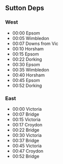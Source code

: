 ## Sutton Deps

### West

- 00:00 Epsom
- 00:05 Wimbledon
- 00:07 Downs from Vic
- 00:10 Horsham
- 00:15 Epsom
- 00:22 Dorking
- 00:30 Epsom
- 00:35 Wimbledon
- 00:40 Horsham
- 00:45 Epsom
- 00:52 Dorking

### East

- 00:00 Victoria
- 00:07 Bridge
- 00:15 Victoria
- 00:17 Croydon
- 00:22 Bridge
- 00:30 Victoria
- 00:37 Bridge
- 00:45 Victoria
- 00:47 Croydon
- 00:52 Bridge